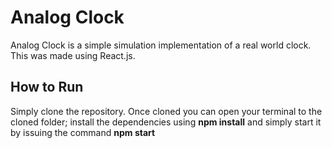 # Analog Clock
Analog Clock is a simple simulation implementation of a real world clock. This was made using React.js.

## How to Run

Simply clone the repository. Once cloned you can open your terminal to the cloned folder; install the dependencies using **npm install** and simply start it by issuing the command **npm start**
